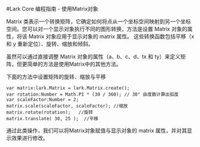 #Lark Core 编程指南 - 使用Matrix对象



Matrix 类表示一个转换矩阵，它确定如何将点从一个坐标空间映射到另一个坐标空间。您可以对一个显示对象执行不同的图形转换，方法是设置 Matrix 对象的属性，将该 Matrix 对象应用于显示对象的 matrix 属性。 这些转换函数包括平移（x 和 y 重新定位）、旋转、缩放和倾斜。

虽然可以通过直接调整 Matrix 对象的属性（a、b、c、d、tx 和 ty）来定义矩阵，但更简单的方法是使用Matrix中的其他方法。

下面的方法中设置矩阵的旋转、缩放与平移

```
var matrix:lark.Matrix = lark.Matrix.create();
var rotation:Number = Math.PI * (30 / 360); // 30° 由度数计算出弧度
var scaleFactor:Number = 2;
matrix.scale(scaleFactor, scaleFactor); //缩放
matrix.rotate(rotation);   //旋转
matrix.translate( 30, 25 );  //平移
```


通过此类操作，我们可以将Matrix对象赋值与显示对象的 matrix 属性，并对其显示效果进行修改。


